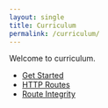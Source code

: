```yaml
---
layout: single
title: Curriculum
permalink: /curriculum/
---
```


Welcome to curriculum.

* [Get Started](../get-started/introduction)
* [HTTP Routes](../http-routes/)
* [Route Integrity](../route-integrity/stale-routes-reenactment)
